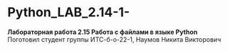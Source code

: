 # Python_LAB_2.14-1-
**Лабораторная работа 2.15 Работа с	 файлами в языке Python**    
Поготовил студент группы ИТС-б-о-22-1, Наумов Никита Викторович
